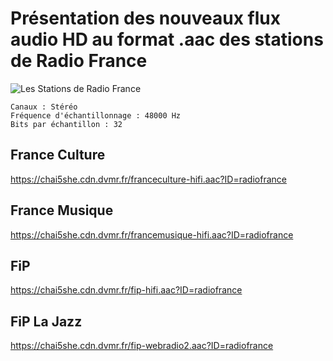# Présentation des nouveaux flux audio HD au format .aac des stations de Radio France

![Les Stations de Radio France](https://cdn.radiofrance.fr/s3/cruiser-production/2016/12/0b21680a-3c67-4f2d-9e20-be16e67c3e91/600x337_7radios-1.jpg "Les Stations de Radio France")


```
Canaux : Stéréo
Fréquence d'échantillonnage : 48000 Hz
Bits par échantillon : 32
```


## France Culture
https://chai5she.cdn.dvmr.fr/franceculture-hifi.aac?ID=radiofrance

## France Musique
https://chai5she.cdn.dvmr.fr/francemusique-hifi.aac?ID=radiofrance

## FiP
https://chai5she.cdn.dvmr.fr/fip-hifi.aac?ID=radiofrance

## FiP La Jazz
https://chai5she.cdn.dvmr.fr/fip-webradio2.aac?ID=radiofrance

